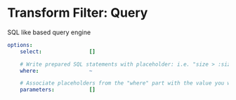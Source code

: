 # Transform Filter: Query

SQL like based query engine

<!-- config starts -->
```yaml
options:
    select:               []

    # Write prepared SQL statements with placeholder: i.e. "size > :size"
    where:                ~

    # Associate placeholders from the "where" part with the value you want: i.e. "{ size: 10 }"
    parameters:           []

```
<!-- config ends -->
